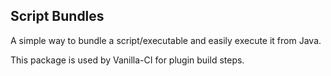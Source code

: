 Script Bundles
--------------

A simple way to bundle a script/executable and easily execute it from Java.

This package is used by Vanilla-CI for plugin build steps.